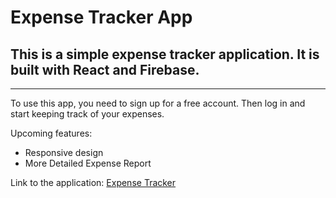 # Expense Tracker App

## This is a simple expense tracker application. It is built with React and Firebase.

---

To use this app, you need to sign up for a free account. Then log in and start keeping track of your expenses.

Upcoming features:

-   Responsive design
-   More Detailed Expense Report

Link to the application: [Expense Tracker](https://expense-tracker-mehedi.netlify.app/)
